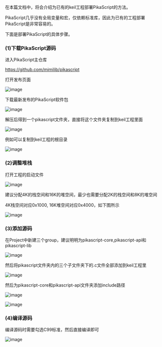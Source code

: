 在本篇文档中，将会介绍为已有的keil工程部署PikaScript的方法。

PikaScript几乎没有全局变量和宏，仅依赖标准库，因此为已有的工程部署PikaScript是非常容易的。

下面是部署PikaScript的具体步骤。

### (1)下载PikaScript源码

进入PikaScript主仓库

https://github.com/mimilib/pikascript

打开发布页面

![image](https://user-images.githubusercontent.com/88232613/130962133-d7984e05-da83-4ac6-bec6-ff603ce058f1.png)

下载最新发布的PikaScript软件包

![image](https://user-images.githubusercontent.com/88232613/130962168-91045ccc-3c6d-434c-b147-30b298025822.png)

解压后得到一个pikascript文件夹，直接将这个文件夹复制到keil工程里面

![image](https://user-images.githubusercontent.com/88232613/130965530-d2f0fe25-2a4b-4286-b3ed-c534ac182e35.png)

例如可以复制到keil工程的根目录

![image](https://user-images.githubusercontent.com/88232613/130965822-754a5495-00c8-4f1f-b7bb-d1755d56c6fe.png)

### (2)调整堆栈

打开工程的启动文件

![image](https://user-images.githubusercontent.com/88232613/130966276-24014a0a-90a6-4bd7-96b7-fde54806b8c3.png)

建议分配4K的栈空间和16K的堆空间，最少也需要分配2K的栈空间和8K的堆空间

4K栈空间对应0x1000, 16K堆空间对应0x4000，如下图所示

![image](https://user-images.githubusercontent.com/88232613/130967178-a985a4f5-730c-47fd-9317-68f33bc00066.png)

### (3)添加源码

在Project中新建三个group，建议明明为pikascript-core,pikascript-api和pikascript-lib

![image](https://user-images.githubusercontent.com/88232613/130967351-597b8f6b-cc4e-4bc3-9cb6-2f335e5dccea.png)

然后将pikascript文件夹内的三个子文件夹下的.c文件全部添加到keil工程里

![image](https://user-images.githubusercontent.com/88232613/130967688-d0e22c3c-498d-41d4-8282-f7d5edeb4ec4.png)

然后为pikascript-core和pikascript-api文件夹添加include路径

![image](https://user-images.githubusercontent.com/88232613/130967813-94016b8a-e408-4b49-b1e1-76a5df5fe984.png)

![image](https://user-images.githubusercontent.com/88232613/130967949-8399c65b-5584-4674-a947-e40103d953ea.png)

### (4)编译源码

编译源码时需要勾选C99标准，然后直接编译即可

![image](https://user-images.githubusercontent.com/88232613/130968626-7d8d4f46-eb0c-4ccd-9c34-eab160b290f5.png)

